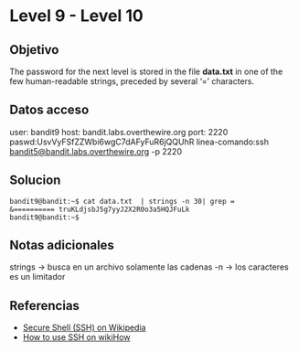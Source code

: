 # Level 9 - Level 10
## Objetivo
The password for the next level is stored in the file **data.txt** in one of the few human-readable strings, preceded by several ‘=’ characters.
## Datos acceso
user: bandit9
host: bandit.labs.overthewire.org
port: 2220
paswd:UsvVyFSfZZWbi6wgC7dAFyFuR6jQQUhR
linea-comando:ssh bandit5@bandit.labs.overthewire.org -p 2220

## Solucion
```shell
bandit9@bandit:~$ cat data.txt  | strings -n 30| grep =
&========== truKLdjsbJ5g7yyJ2X2R0o3a5HQJFuLk
bandit9@bandit:~$ 
```

## Notas adicionales
strings -> busca en un archivo solamente las cadenas
-n -> los caracteres es un limitador
## Referencias
-   [Secure Shell (SSH) on Wikipedia](https://en.wikipedia.org/wiki/Secure_Shell)
-   [How to use SSH on wikiHow](https://www.wikihow.com/Use-SSH)